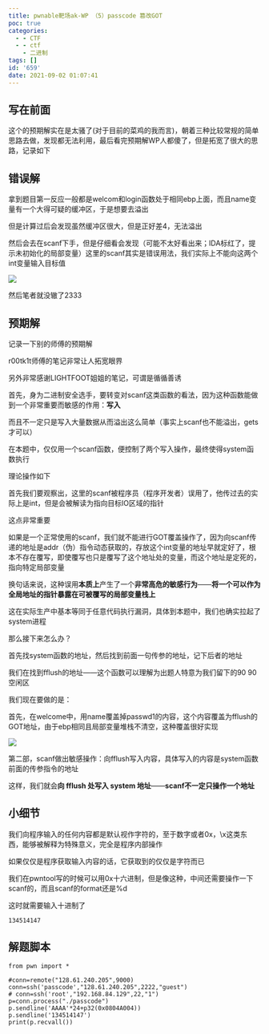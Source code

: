 ```yaml
---
title: pwnable靶场ak-WP （5）passcode 篡改GOT
poc: true
categories:
  - - CTF
  - - ctf
    - 二进制
tags: []
id: '659'
date: 2021-09-02 01:07:41
---
```


## 写在前面

这个的预期解实在是太骚了(对于目前的菜鸡的我而言)，朝着三种比较常规的简单思路去做，发现都无法利用，最后看完预期解WP人都傻了，但是拓宽了很大的思路，记录如下

## 错误解

拿到题目第一反应一般都是welcom和login函数处于相同ebp上面，而且name变量有一个大得可疑的缓冲区，于是想要去溢出

但是计算过后会发现虽然缓冲区很大，但是正好差4，无法溢出

然后会去在scanf下手，但是仔细看会发现（可能不太好看出来；IDA标红了，提示未初始化的局部变量）这里的scanf其实是错误用法，我们实际上不能向这两个int变量输入目标值

![](https://www.ksroido.art/wp-content/uploads/2021/09/image-2.png)

然后笔者就没辙了2333

## 预期解

记录一下别的师傅的预期解

r00tk1t师傅的笔记非常让人拓宽眼界

另外非常感谢LIGHTFOOT姐姐的笔记，可谓是循循善诱

首先，身为二进制安全选手，要转变对scanf这类函数的看法，因为这种函数能做到一个非常重要而敏感的作用：**写入**

而且不一定只是写入大量数据从而溢出这么简单（事实上scanf也不能溢出，gets才可以）

在本题中，仅仅用一个scanf函数，便控制了两个写入操作，最终使得system函数执行

理论操作如下

首先我们要观察出，这里的scanf被程序员（程序开发者）误用了，他传过去的实际上是int，但是会被解读为指向目标IO区域的指针

这点非常重要

如果是一个正常使用的scanf，我们就不能进行GOT覆盖操作了，因为向scanf传递的地址是addr（伪）指令动态获取的，存放这个int变量的地址早就定好了，根本不存在覆写，即使覆写也只是覆写了这个地址处的变量，而这个地址是定死的，指向特定局部变量

换句话来说，这种误用**本质上**产生了一个**非常高危的敏感行为**——**将一个可以作为全局地址的指针暴露在可被覆写的局部变量栈上**

这在实际生产中基本等同于任意代码执行漏洞，具体到本题中，我们也确实拉起了system进程

那么接下来怎么办？

首先找system函数的地址，然后找到前面一句传参的地址，记下后者的地址

我们在找到fflush的地址——这个函数可以理解为出题人特意为我们留下的90 90空闲区

我们现在要做的是：

首先，在welcome中，用name覆盖掉passwd1的内容，这个内容覆盖为fflush的GOT地址，由于ebp相同且局部变量堆栈不清空，这种覆盖很好实现

![](https://www.ksroido.art/wp-content/uploads/2021/09/image-3-1024x561.png)

第二部，scanf做出敏感操作：向fflush写入内容，具体写入的内容是system函数前面的传参指令的地址

这样，我们就会**向 fflush 处写入 system 地址**——**scanf不一定只操作一个地址**

## 小细节

我们向程序输入的任何内容都是默认视作字符的，至于数字或者0x，\\x这类东西，能够被解释为特殊意义，完全是程序内部操作

如果仅仅是程序获取输入内容的话，它获取到的仅仅是字符而已

我们在pwntool写的时候可以用0x十六进制，但是像这种，中间还需要操作一下scanf的，而且scanf的format还是%d

这时就需要输入十进制了

```
134514147
```

## 解题脚本

```
from pwn import *

#conn=remote("128.61.240.205",9000)
conn=ssh('passcode',"128.61.240.205",2222,"guest")
# conn=ssh('root',"192.168.84.129",22,"1")
p=conn.process("./passcode")
p.sendline('AAAA'*24+p32(0x0804A004))
p.sendline('134514147')
print(p.recvall())

```